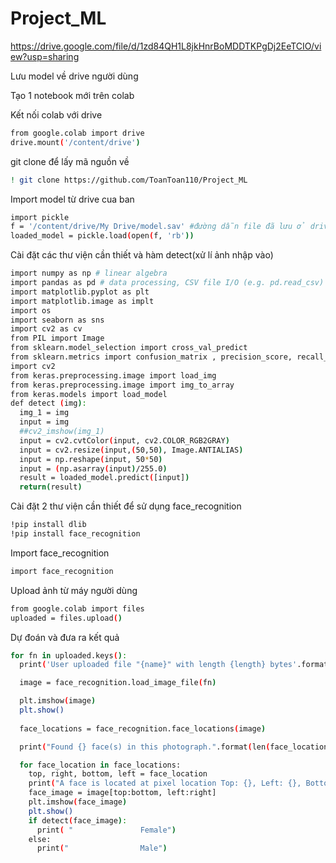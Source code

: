 # Project_ML

https://drive.google.com/file/d/1zd84QH1L8jkHnrBoMDDTKPgDj2EeTCIO/view?usp=sharing

Lưu model về drive người dùng

Tạo 1 notebook mới trên colab

Kết nối colab với drive

```bash
from google.colab import drive
drive.mount('/content/drive')
```

git clone để lấy mã nguồn về

```bash
! git clone https://github.com/ToanToan110/Project_ML
```

Import model từ drive cua ban

```bash
import pickle
f = '/content/drive/My Drive/model.sav' #đường dẫn file đã lưu ở drive
loaded_model = pickle.load(open(f, 'rb'))
```

Cài đặt các thư viện cần thiết và hàm detect(xử lí ảnh nhập vào)

```bash
import numpy as np # linear algebra
import pandas as pd # data processing, CSV file I/O (e.g. pd.read_csv)
import matplotlib.pyplot as plt
import matplotlib.image as implt
import os
import seaborn as sns
import cv2 as cv
from PIL import Image
from sklearn.model_selection import cross_val_predict
from sklearn.metrics import confusion_matrix , precision_score, recall_score
import cv2
from keras.preprocessing.image import load_img
from keras.preprocessing.image import img_to_array
from keras.models import load_model
def detect (img):
  img_1 = img
  input = img
  ##cv2_imshow(img_1)
  input = cv2.cvtColor(input, cv2.COLOR_RGB2GRAY)
  input = cv2.resize(input,(50,50), Image.ANTIALIAS)
  input = np.reshape(input, 50*50)
  input = (np.asarray(input)/255.0)   
  result = loaded_model.predict([input])
  return(result)
```

Cài đặt 2 thư viện cần thiết để sử dụng face_recognition

```bash
!pip install dlib
!pip install face_recognition
```

Import face_recognition

```bash
import face_recognition
```

Upload ảnh từ máy người dùng

```bash
from google.colab import files
uploaded = files.upload()
```

Dự đoán và đưa ra kết quả

```bash
for fn in uploaded.keys():
  print('User uploaded file "{name}" with length {length} bytes'.format(name=fn, length=len(uploaded[fn])))

  image = face_recognition.load_image_file(fn)

  plt.imshow(image)
  plt.show()  
  
  face_locations = face_recognition.face_locations(image)

  print("Found {} face(s) in this photograph.".format(len(face_locations)))

  for face_location in face_locations:
    top, right, bottom, left = face_location
    print("A face is located at pixel location Top: {}, Left: {}, Bottom: {}, Right: {}".format(top, left, bottom, right))
    face_image = image[top:bottom, left:right]
    plt.imshow(face_image)
    plt.show()
    if detect(face_image):
      print( "               Female")
    else:
      print("                Male")
```
